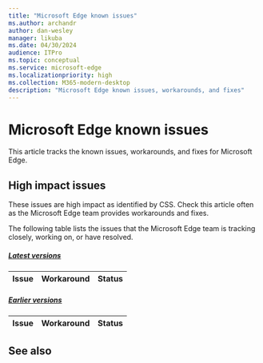```yaml
---
title: "Microsoft Edge known issues"
ms.author: archandr
author: dan-wesley
manager: likuba
ms.date: 04/30/2024
audience: ITPro
ms.topic: conceptual
ms.service: microsoft-edge
ms.localizationpriority: high
ms.collection: M365-modern-desktop
description: "Microsoft Edge known issues, workarounds, and fixes"
---
```


# Microsoft Edge known issues

This article tracks the known issues, workarounds, and fixes for Microsoft Edge.

## High impact issues

These issues are high impact as identified by CSS. Check this article often as the Microsoft Edge team provides workarounds and fixes.

The following table lists the issues that the Microsoft Edge team is tracking closely, working on, or have resolved.

##### [Latest versions](#tab/latest)

| Issue | Workaround | Status |
| --- | --- | --- |


##### [Earlier versions](#tab/earlier)

| Issue | Workaround | Status |
| --- | --- | --- |


## See also
